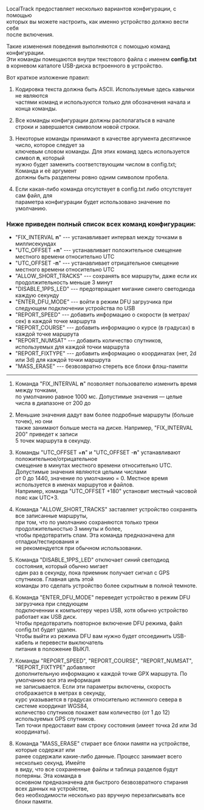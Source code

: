 LocalTrack предоставляет несколько вариантов конфигурации, с помощью  
которых вы можете настроить, как именно устройство должно вести себя  
после включения.  
  
Такие изменения поведения выполняются с помощью команд конфигурации.  
Эти команды помещаются внутри текстового файла с именем **config.txt**  
в корневом каталоге USB-диска встроенного в устройство.  
  
Вот краткое изложение правил:  
  
1. Кодировка текста должна быть ASCII. Используемые здесь кавычки не являются  
частями команд и используются только для обозначения начала и конца команды.  
  
2. Все команды конфигурации должны располагаться в начале  
строки и завершается символом новой строки.  
  
3. Некоторые команды принимают в качестве аргумента десятичное число, которое следует за  
ключевым словом команды. Для этих команд здесь используется символ **n**, который  
нужно будет заменить соответствующим числом в config.txt; Команда и её аргумент  
должны быть разделены ровно одним символом пробела.  
  
4. Если какая-либо команда отсутствует в config.txt либо отсутствует сам файл, для  
параметра конфигурации будет использовано значение по умолчанию.  
  
### Ниже приведен полный список всех команд конфигурации:  
  
* "FIX_INTERVAL **n**" --- устанавливает интервал между точками в миллисекундах  
* "UTC_OFFSET +**n**" --- устанавливает положительное смещение местного времени относительно UTC  
* "UTC_OFFSET -**n**" --- устанавливает отрицательное смещение местного времени относительно UTC  
* "ALLOW_SHORT_TRACKS" --- сохранять все маршруты, даже если их продолжительность меньше 3 минут  
* "DISABLE_1PPS_LED" --- предотвращает мигание синего светодиода каждую секунду  
* "ENTER_DFU_MODE" --- войти в режим DFU загрузчика при следующем подключении устройства по USB  
* "REPORT_SPEED" --- добавить информацию о скорости (в метрах/сек) в каждой точке маршрута  
* "REPORT_COURSE" --- добавить информацию о курсе (в градусах) в каждой точке маршрута  
* "REPORT_NUMSAT" --- добавить количество спутников, используемых для каждой точки маршрута  
* "REPORT_FIXTYPE" --- добавить информацию о координатах (нет, 2d или 3d) для каждой точки маршрута  
* "MASS_ERASE" --- безвозвратно стереть все блоки флэш-памяти  
  
---
  
1. Команда "FIX_INTERVAL **n**" позволяет пользователю изменить время между точками,  
по умолчанию равное 1000 мс. Допустимые значения — целые числа в диапазоне от 200 до  
10000. Меньшие значения дадут вам более подробные маршруты (больше точек), но они  
также занимают больше места на диске. Например, "FIX_INTERVAL 200" приведет к записи  
5 точек маршрута в секунду.  
  
2. Команды "UTC_OFFSET +**n**" и "UTC_OFFSET -**n**" устанавливают положительное/отрицательное  
смещение в минутах местного времени относительно UTC. Допустимые значения являются целыми числами  
от 0 до 1440, значение по умолчанию = 0. Местное время используется в именах маршрутов и файлов.  
Например, команда "UTC_OFFSET +180" установит местный часовой пояс как UTC+3.  
  
3. Команда "ALLOW_SHORT_TRACKS" заставляет устройство сохранять все записанные маршруты,  
при том, что по умолчанию сохраняются только треки продолжительностью 3 минуты и более,  
чтобы предотвратить спам. Эта команда предназначена для отладки/тестирования и  
не рекомендуется при обычном использовании.  
  
4. Команда "DISABLE_1PPS_LED" отключает синий светодиод состояния, который обычно мигает  
один раз в секунду, пока приемник получает сигнал с GPS спутников. Главная цель этой  
команды это сделать устройство более скрытным в полной темноте.  
  
5. Команда "ENTER_DFU_MODE" переведет устройство в режим DFU загрузчика при следующем  
подключеннии к компьютеру через USB, хотя обычно устройство работает как USB диск.  
Чтобы предотвратить повторное включение DFU режима, файл config.txt будет удален.  
Чтобы выйти из режима DFU вам нужно будет отсоединить USB-кабель и перевести выключатель  
питания в положение ВЫКЛ.  
  
6. Команды "REPORT_SPEED", "REPORT_COURSE", "REPORT_NUMSAT", "REPORT_FIXTYPE" добавляют  
дополнительную информацию к каждой точке GPX маршрута. По умолчанию вся эта информация  
не записывается. Если эти параметры включены, скорость отображается в метрах в секунду,  
курс указывается в градусах относительно истинного севера в системе координат WGS84,  
количество спутников покажет вам количество (от 1 до 12) используемых GPS спутников.  
Тип точки предоставит вам строку состояния (имеет точка 2d или 3d координаты).  
  
7. Команда "MASS_ERASE" стирает все блоки памяти на устройстве, которые содержат или  
ранее содержали какие-либо данные. Процесс занимает всего несколько секунд. Имейте  
в виду, что все сохраненные файлы и таблица разделов будут потеряны. Эта команда в  
основном предназначена для быстрого безвозвратного стирания всех данных на устройстве,  
без необходимости несколько раз вручную перезаписывать все блоки памяти.  
  